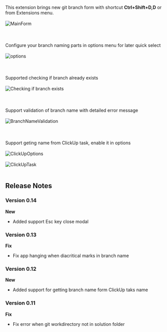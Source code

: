 This extension brings new git branch form with shortcut **Ctrl+Shift+D,D** or from Extensions menu. 
<br><br>
![MainForm](https://github.com/mtubek/FastGitBranchX64/assets/77555363/d8c12d65-8ab8-46fd-b76a-d60bb14ab4e4)
<br><br><br><br>
Configure your branch naming parts in options menu for later quick select
<br><br>
![options](https://maciejtubek.gallerycdn.vsassets.io/extensions/maciejtubek/fastgitbranchx64/0.1/1637514686186/image.png)
<br><br><br><br>
Supported checking if branch already exists
<br><br>
![Checking if branch exists](https://maciejtubek.gallerycdn.vsassets.io/extensions/maciejtubek/fastgitbranchx64/0.1/1637514686186/image__1.png)
<br><br><br><br>
Support validation of branch name with detailed error message
<br><br>
![BranchNameValidation](https://github.com/mtubek/FastGitBranchX64/assets/77555363/4868b3ad-930d-4261-bbee-d49ad655eb1b)
<br><br><br><br>
Support geting name from ClickUp task, enable it in options
<br><br>
![ClickUpOptions](https://github.com/mtubek/FastGitBranchX64/assets/77555363/feed05c0-624c-4320-9caa-10d8d924d98f)
<br><br>
![ClickUpTask](https://github.com/mtubek/FastGitBranchX64/assets/77555363/00cde531-bc5c-4ada-809c-5a29b77b274d)
<br><br>
## Release Notes
### Version 0.14
**New**
- Added support Esc key close modal 
### Version 0.13
**Fix**
- Fix app hanging when diacritical marks in branch name
### Version 0.12
**New**
- Added support for getting branch name form ClickUp taks name
### Version 0.11
**Fix**
- Fix error when git workdirectory not in solution folder
